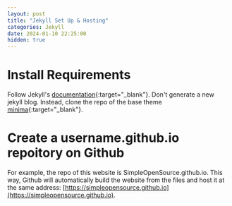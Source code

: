 ```yaml
---
layout: post
title: "Jekyll Set Up & Hosting"
categories: Jekyll
date: 2024-01-10 22:25:00
hidden: true
---
```

# Install Requirements
Follow Jekyll's [documentation](https://jekyllrb.com/docs/){:target="_blank"}.
Don't generate a new jekyll blog. Instead, clone the repo of the base theme [minima](https://github.com/jekyll/minima){:target="_blank"}.

# Create a username.github.io repoitory on Github
For example, the repo of this website is SimpleOpenSource.github.io.
This way, Github will automatically build the website from the files and host it at the same address: [https://simpleopensource.github.io](https://simpleopensource.github.io).
